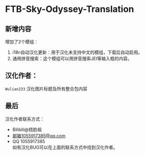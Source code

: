# FTB-Sky-Odyssey-Translation

## 新增内容 

增加了2个模组：
 1. i18n自动汉化更新：用于汉化未支持中文的模组，下载后自动启用。
 2. 通用拼音搜索：这个模组可以用拼音搜索JEI等输入框的内容。

## 汉化作者：

`Wulian233` 汉化图片标题及所有整合包内容

## 最后

汉化作者联系方式：
- Bilibili@捂脸祖
- 邮箱1055917385@qq.com
- QQ 1055917385<br>
如有汉化BUG可以在上面的联系方式中找到汉化作者。